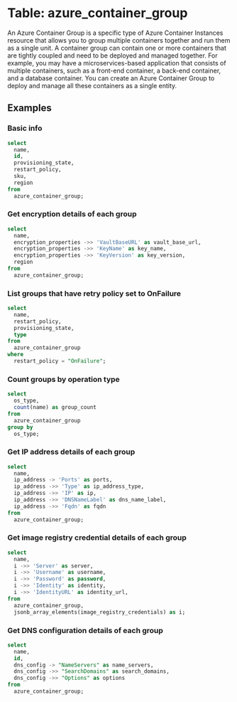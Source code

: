 # Table: azure_container_group

An Azure Container Group is a specific type of Azure Container Instances resource that allows you to group multiple containers together and run them as a single unit. A container group can contain one or more containers that are tightly coupled and need to be deployed and managed together. For example, you may have a microservices-based application that consists of multiple containers, such as a front-end container, a back-end container, and a database container. You can create an Azure Container Group to deploy and manage all these containers as a single entity.

## Examples

### Basic info

```sql
select
  name,
  id,
  provisioning_state,
  restart_policy,
  sku,
  region
from
  azure_container_group;
```

### Get encryption details of each group

```sql
select
  name,
  encryption_properties ->> 'VaultBaseURL' as vault_base_url,
  encryption_properties ->> 'KeyName' as key_name,
  encryption_properties ->> 'KeyVersion' as key_version,
  region
from
  azure_container_group;
```

### List groups that have retry policy set to OnFailure

```sql
select
  name,
  restart_policy,
  provisioning_state,
  type
from
  azure_container_group
where
  restart_policy = "OnFailure";
```

### Count groups by operation type

```sql
select
  os_type,
  count(name) as group_count
from
  azure_container_group
group by
  os_type;
```

### Get IP address details of each group

```sql
select
  name,
  ip_address -> 'Ports' as ports,
  ip_address ->> 'Type' as ip_address_type,
  ip_address ->> 'IP' as ip,
  ip_address ->> 'DNSNameLabel' as dns_name_label,
  ip_address ->> 'Fqdn' as fqdn
from
  azure_container_group;
```

### Get image registry credential details of each group

```sql
select
  name,
  i ->> 'Server' as server,
  i ->> 'Username' as username,
  i ->> 'Password' as password,
  i ->> 'Identity' as identity,
  i ->> 'IdentityURL' as identity_url,
from
  azure_container_group,
  jsonb_array_elements(image_registry_credentials) as i;
```

### Get DNS configuration details of each group

```sql
select
  name,
  id,
  dns_config -> "NameServers" as name_servers,
  dns_config ->> "SearchDomains" as search_domains,
  dns_config ->> "Options" as options
from
  azure_container_group;
```